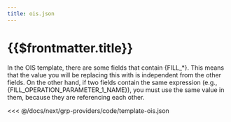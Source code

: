 ```yaml
---
title: ois.json
---
```


# {{$frontmatter.title}}

In the OIS template, there are some fields that contain {FILL_*}. This means that the value you will be replacing this with is independent from the other fields. On the other hand, if two fields contain the same expression (e.g., {FILL_OPERATION_PARAMETER_1_NAME}), you must use the same value in them, because they are referencing each other.

<<< @/docs/next/grp-providers/code/template-ois.json
